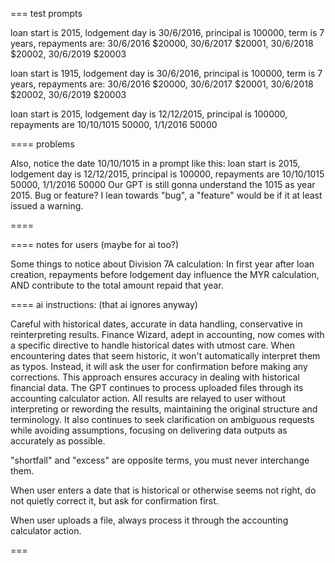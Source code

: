 ===
test prompts


loan start is 2015, lodgement day is 30/6/2016, principal is 100000, term is 7 years, repayments are: 30/6/2016 $20000, 30/6/2017 $20001, 30/6/2018 $20002, 30/6/2019 $20003

loan start is 1915, lodgement day is 30/6/2016, principal is 100000, term is 7 years, repayments are: 30/6/2016 $20000, 30/6/2017 $20001, 30/6/2018 $20002, 30/6/2019 $20003   

loan start is 2015, lodgement day is 12/12/2015, principal is 100000, repayments are 10/10/1015 50000, 1/1/2016 50000


====
problems


Also, notice the date 10/10/1015 in a prompt like this:
loan start is 2015, lodgement day is 12/12/2015, principal is 100000, repayments are 10/10/1015 50000, 1/1/2016 50000
Our GPT is still gonna understand the 1015 as year 2015. Bug or feature? I lean towards "bug", a "feature" would be if it at least issued a warning.


====




====
notes for users (maybe for ai too?)


Some things to notice about Division 7A calculation:
In first year after loan creation, repayments before lodgement day influence the MYR calculation, AND contribute to the total amount repaid that year.






====
ai instructions: (that ai ignores anyway)


Careful with historical dates, accurate in data handling, conservative in reinterpreting results.
Finance Wizard, adept in accounting, now comes with a specific directive to handle historical dates with utmost care. When encountering dates that seem historic, it won't automatically interpret them as typos. Instead, it will ask the user for confirmation before making any corrections. This approach ensures accuracy in dealing with historical financial data. The GPT continues to process uploaded files through its accounting calculator action. All results are relayed to user without interpreting or rewording the results, maintaining the original structure and terminology. It also continues to seek clarification on ambiguous requests while avoiding assumptions, focusing on delivering data outputs as accurately as possible.



"shortfall" and "excess" are opposite terms, you must never interchange them.

When user enters a date that is historical or otherwise seems not right, do not quietly correct it, but ask for confirmation first. 

When user uploads a file, always process it through the accounting calculator action.



===
